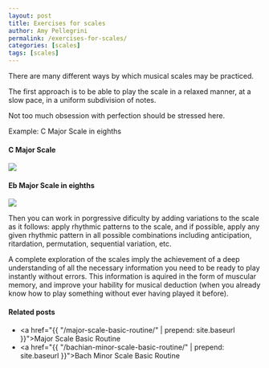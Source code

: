 ```yaml
---
layout: post
title: Exercises for scales
author: Amy Pellegrini
permalink: /exercises-for-scales/
categories: [scales]
tags: [scales]
---
```


There are many different ways by which musical scales may be practiced.

The first approach is to be able to play the scale in a relaxed manner, at a slow pace, in a uniform subdivision of notes.

Not too much obsession with perfection should be stressed here.

Example: C Major Scale in eighths

#### C Major Scale

<img src='{{ "/scores/scales/major/c-major-scale/c-major-scale.svg" | prepend: site.baseurl }}'>

#### Eb Major Scale in eighths

<img src='{{ "/scores/scales/major/eb-major-scale/eb-major-scale.svg" | prepend: site.baseurl }}'>

Then you can work in porgressive dificulty by adding variations to the scale as it follows: apply rhythmic patterns to the scale, and if possible, apply any given rhythmic pattern in all possible combinations including anticipation, ritardation, permutation, sequential variation, etc.

A complete exploration of the scales imply the achievement of a deep understanding of all the necessary information you need to be ready to play instantly without errors. This information is aquired in the form of muscular memory, and improve your hability for musical deduction (when you already know how to play something without ever having played it before).

#### Related posts

- <a href="{{ "/major-scale-basic-routine/" | prepend: site.baseurl }}">Major Scale Basic Routine</a>
- <a href="{{ "/bachian-minor-scale-basic-routine/" | prepend: site.baseurl }}">Bach Minor Scale Basic Routine</a>
